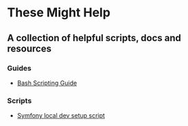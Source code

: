 # These Might Help

## A collection of helpful scripts, docs and resources

### Guides

- [Bash Scripting Guide](docs/bash-scripting.md)

### Scripts

- [Symfony local dev setup script](localdev-setups/linux/symfony-setup.sh)
